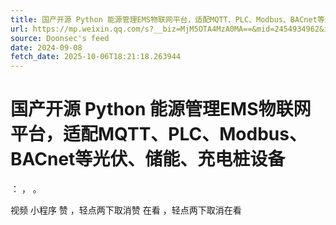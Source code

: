 ```yaml
---
title: 国产开源 Python 能源管理EMS物联网平台，适配MQTT、PLC、Modbus、BACnet等光伏、储能、充电桩设备
url: https://mp.weixin.qq.com/s?__biz=MjM5OTA4MzA0MA==&mid=2454934962&idx=1&sn=c38692a6a951dd52e251028a94fa9784
source: Doonsec's feed
date: 2024-09-08
fetch_date: 2025-10-06T18:21:18.263944
---
```


# 国产开源 Python 能源管理EMS物联网平台，适配MQTT、PLC、Modbus、BACnet等光伏、储能、充电桩设备

：
，
。

视频
小程序
赞
，轻点两下取消赞
在看
，轻点两下取消在看